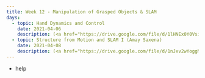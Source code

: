 ```yaml
---
title: Week 12 - Manipulation of Grasped Objects & SLAM
days:
  - topic: Hand Dynamics and Control
    date: 2021-04-06
    description: (<a href="https://drive.google.com/file/d/1lHNEx0Y0Vsirb7lnQAcTTMp2EY9GT1UZ/view?usp=sharing">Slides</a>) (<a href="https://youtu.be/df_BJGptDz8">Video</a>) (Scribe Notes)
  - topic: Structure from Motion and SLAM I (Amay Saxena)
    date: 2021-04-08
    description: (<a href="https://drive.google.com/file/d/1nJxv2wYoggMIGHOCJJvsRx54oUBXlcSQ/view?usp=sharing">Slides</a>) (<a href="https://youtu.be/lUfdl2VLmD0">Video</a>) (Scribe Notes)
---
```

 - help

   